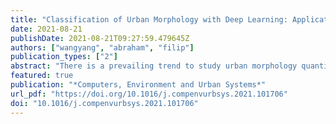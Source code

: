 ```yaml
---
title: "Classification of Urban Morphology with Deep Learning: Application on Urban Vitality"
date: 2021-08-21
publishDate: 2021-08-21T09:27:59.479645Z
authors: ["wangyang", "abraham", "filip"]
publication_types: ["2"]
abstract: "There is a prevailing trend to study urban morphology quantitatively thanks to the growing accessibility to various forms of spatial big data, increasing computing power, and use cases benefiting from such information. The methods developed up to now measure urban morphology with numerical indices describing density, proportion, and mixture, but they do not directly represent morphological features from the human's visual and intuitive perspective. We take the first step to bridge the gap by proposing a deep learning-based technique to automatically classify road networks into four classes on a visual basis. The method is implemented by generating an image of the street network (Colored Road Hierarchy Diagram), which we introduce in this paper, and classifying it using a deep convolutional neural network (ResNet-34). The model achieves an overall classification accuracy of 0.875. Nine cities around the world are selected as the study areas with their road networks acquired from OpenStreetMap. Latent subgroups among the cities are uncovered through clustering on the percentage of each road network category. In the subsequent part of the paper, we focus on the usability of such classification: we apply our method in a case study of urban vitality prediction. An advanced tree-based regression model (LightGBM) is for the first time designated to establish the relationship between morphological indices and vitality indicators. The effect of road network classification is found to be small but positively associated with urban vitality. This work expands the toolkit of quantitative urban morphology study with new techniques, supporting further studies in the future."
featured: true
publication: "*Computers, Environment and Urban Systems*"
url_pdf: "https://doi.org/10.1016/j.compenvurbsys.2021.101706"
doi: "10.1016/j.compenvurbsys.2021.101706"
---
```

